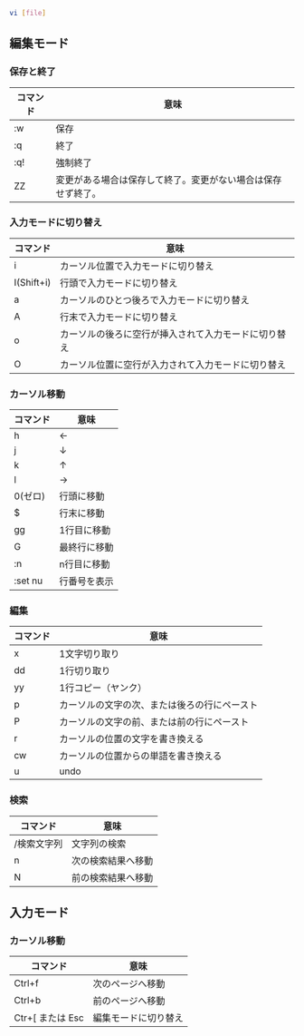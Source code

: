 ```bash
vi [file]
```
## 編集モード
### 保存と終了
| コマンド | 意味                             |
| ---- | ------------------------------ |
| :w   | 保存                             |
| :q   | 終了                             |
| :q!  | 強制終了                           |
| ZZ   | 変更がある場合は保存して終了。変更がない場合は保存せず終了。 |
### 入力モードに切り替え
| コマンド       | 意味                         |
| ---------- | -------------------------- |
| i          | カーソル位置で入力モードに切り替え          |
| I(Shift+i) | 行頭で入力モードに切り替え              |
| a          | カーソルのひとつ後ろで入力モードに切り替え      |
| A          | 行末で入力モードに切り替え              |
| o          | カーソルの後ろに空行が挿入されて入力モードに切り替え |
| O          | カーソル位置に空行が入力されて入力モードに切り替え  |
### カーソル移動
| コマンド    | 意味     |
| ------- | ------ |
| h       | ←      |
| j       | ↓      |
| k       | ↑      |
| l       | →      |
| 0(ゼロ)   | 行頭に移動  |
| $       | 行末に移動  |
| gg      | 1行目に移動 |
| G       | 最終行に移動 |
| :n      | n行目に移動 |
| :set nu | 行番号を表示 |
### 編集
| コマンド | 意味                     |
| ---- | ---------------------- |
| x    | 1文字切り取り                |
| dd   | 1行切り取り                 |
| yy   | 1行コピー（ヤンク）             |
| p    | カーソルの文字の次、または後ろの行にペースト |
| P    | カーソルの文字の前、または前の行にペースト  |
| r    | カーソルの位置の文字を書き換える       |
| cw   | カーソルの位置からの単語を書き換える     |
| u    | undo                   |
### 検索

| コマンド   | 意味        |
| ------ | --------- |
| /検索文字列 | 文字列の検索    |
| n      | 次の検索結果へ移動 |
| N      | 前の検索結果へ移動 |

## 入力モード
### カーソル移動

| コマンド           | 意味         |
| -------------- | ---------- |
| Ctrl+f         | 次のページへ移動   |
| Ctrl+b         | 前のページへ移動   |
| Ctr+\[ または Esc | 編集モードに切り替え |
